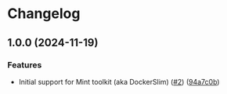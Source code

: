 # Changelog

## 1.0.0 (2024-11-19)


### Features

* Initial support for Mint toolkit (aka DockerSlim) ([#2](https://github.com/mishok13/asdf-mint-toolkit/issues/2)) ([94a7c0b](https://github.com/mishok13/asdf-mint-toolkit/commit/94a7c0b1fd4ba0d08a287dbca5cb5c314884ead6))
